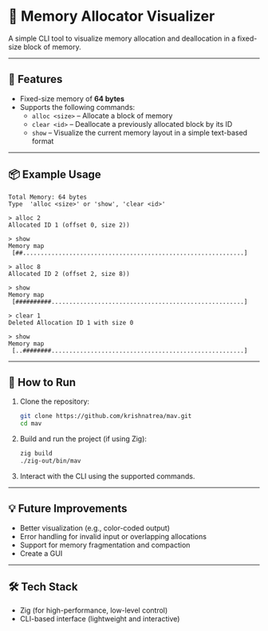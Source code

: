 # 🧠 Memory Allocator Visualizer

A simple CLI tool to visualize memory allocation and deallocation in a fixed-size block of memory.

---

## 🔧 Features

- Fixed-size memory of **64 bytes**
- Supports the following commands:
  - `alloc <size>` – Allocate a block of memory
  - `clear <id>` – Deallocate a previously allocated block by its ID
  - `show` – Visualize the current memory layout in a simple text-based format

---

## 📦 Example Usage

```text
Total Memory: 64 bytes  
Type  'alloc <size>' or 'show', 'clear <id>'

> alloc 2
Allocated ID 1 (offset 0, size 2))

> show
Memory map
 [##..............................................................]

> alloc 8
Allocated ID 2 (offset 2, size 8))

> show
Memory map
 [##########......................................................]

> clear 1
Deleted Allocation ID 1 with size 0

> show
Memory map
 [..########......................................................]
```

---

## 🚀 How to Run

1. Clone the repository:
   ```bash
   git clone https://github.com/krishnatrea/mav.git
   cd mav
   ```

2. Build and run the project (if using Zig):
   ```bash
   zig build
   ./zig-out/bin/mav
   ```

3. Interact with the CLI using the supported commands.

---

## 💡 Future Improvements

- Better visualization (e.g., color-coded output)
- Error handling for invalid input or overlapping allocations
- Support for memory fragmentation and compaction
- Create a GUI

---

## 🛠 Tech Stack

- Zig (for high-performance, low-level control)
- CLI-based interface (lightweight and interactive)
